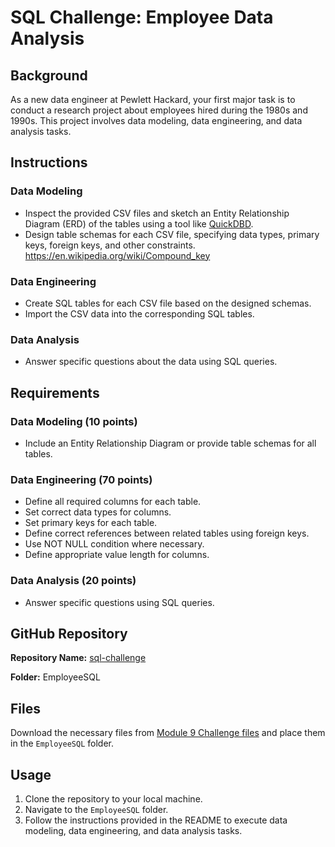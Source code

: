 # SQL Challenge: Employee Data Analysis

## Background

As a new data engineer at Pewlett Hackard, your first major task is to conduct a research project about employees hired during the 1980s and 1990s. This project involves data modeling, data engineering, and data analysis tasks.

## Instructions

### Data Modeling
- Inspect the provided CSV files and sketch an Entity Relationship Diagram (ERD) of the tables using a tool like [QuickDBD](http://www.quickdatabasediagrams.com/).
- Design table schemas for each CSV file, specifying data types, primary keys, foreign keys, and other constraints. https://en.wikipedia.org/wiki/Compound_key

### Data Engineering
- Create SQL tables for each CSV file based on the designed schemas.
- Import the CSV data into the corresponding SQL tables.

### Data Analysis
- Answer specific questions about the data using SQL queries.

## Requirements

### Data Modeling (10 points)
- Include an Entity Relationship Diagram or provide table schemas for all tables.

### Data Engineering (70 points)
- Define all required columns for each table.
- Set correct data types for columns.
- Set primary keys for each table.
- Define correct references between related tables using foreign keys.
- Use NOT NULL condition where necessary.
- Define appropriate value length for columns.

### Data Analysis (20 points)
- Answer specific questions using SQL queries.

## GitHub Repository

**Repository Name:** [sql-challenge](#)

**Folder:** EmployeeSQL

## Files

Download the necessary files from [Module 9 Challenge files](#) and place them in the `EmployeeSQL` folder.

## Usage

1. Clone the repository to your local machine.
2. Navigate to the `EmployeeSQL` folder.
3. Follow the instructions provided in the README to execute data modeling, data engineering, and data analysis tasks.
